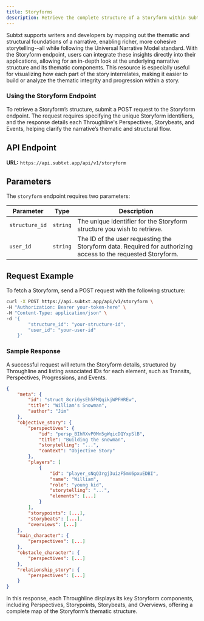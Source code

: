 ```yaml
---
title: Storyforms
description: Retrieve the complete structure of a Storyform within Subtxt, including detailed IDs for Transits, Perspectives, Progressions, and Events.
---
```


Subtxt supports writers and developers by mapping out the thematic and structural foundations of a narrative, enabling richer, more cohesive storytelling--all while following the Universal Narrative Model standard. With the Storyform endpoint, users can integrate these insights directly into their applications, allowing for an in-depth look at the underlying narrative structure and its thematic components. This resource is especially useful for visualizing how each part of the story interrelates, making it easier to build or analyze the thematic integrity and progression within a story.

### Using the Storyform Endpoint

To retrieve a Storyform’s structure, submit a POST request to the Storyform endpoint. The request requires specifying the unique Storyform identifiers, and the response details each Throughline's Perspectives, Storybeats, and Events, helping clarify the narrative’s thematic and structural flow.

## API Endpoint

**URL:** `https://api.subtxt.app/api/v1/storyform`

## Parameters

The `storyform` endpoint requires two parameters:

| Parameter       | Type     | Description                                                                                                       |
| --------------- | :------: | ----------------------------------------------------------------------------------------------------------------- |
| `structure_id`  | `string` | The unique identifier for the Storyform structure you wish to retrieve.                                           |
| `user_id`       | `string` | The ID of the user requesting the Storyform data. Required for authorizing access to the requested Storyform.     |

## Request Example

To fetch a Storyform, send a POST request with the following structure:

```bash [Terminal]
curl -X POST https://api.subtxt.app/api/v1/storyform \
-H "Authorization: Bearer your-token-here" \
-H "Content-Type: application/json" \
-d '{
        "structure_id": "your-structure-id",
        "user_id": "your-user-id"
    }'
```

### Sample Response

A successful request will return the Storyform details, structured by Throughline and listing associated IDs for each element, such as Transits, Perspectives, Progressions, and Events.

```json
{
    "meta": {
        "id": "struct_8criGysEh5FMQqikjWPFHREw",
        "title": "William's Snowman",
        "author": "Jim"
    },
    "objective_story": {
        "perspectives": {
            "id": "persp_BIhRXvP0Mn5gWqicDQYxpSlB",
            "title": "Building the snowman",
            "storytelling": "...",
            "context": "Objective Story"
        },
        "players": [
            {
                "id": "player_sNqQ3rgj3uizF5mV6pxuEDBI",
                "name": "William",
                "role": "young kid",
                "storytelling": "...",
                "elements": [...]
            }
        ],
        "storypoints": [...],
        "storybeats": [...],
        "overviews": [...]
    },
    "main_character": {
        "perspectives": [...]
    },
    "obstacle_character": {
        "perspectives": [...]
    },
    "relationship_story": {
        "perspectives": [...]
    }
}
```

In this response, each Throughline displays its key Storyform components, including Perspectives, Storypoints, Storybeats, and Overviews, offering a complete map of the Storyform’s thematic structure.